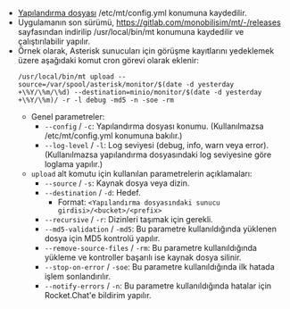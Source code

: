

* [Yapılandırma dosyası](/config/config_sample.yml) /etc/mt/config.yml konumuna kaydedilir.
* Uygulamanın son sürümü, https://gitlab.com/monobilisim/mt/-/releases sayfasından indirilip /usr/local/bin/mt konumuna kaydedilir ve çalıştırılabilir yapılır.
* Örnek olarak, Asterisk sunucuları için görüşme kayıtlarını yedeklemek üzere aşağıdaki komut cron görevi olarak eklenir:
    ```
    /usr/local/bin/mt upload --source=/var/spool/asterisk/monitor/$(date -d yesterday +\%Y/\%m/\%d) --destination=minio/monitor/$(date -d yesterday +\%Y/\%m)/ -r -l debug -md5 -n -soe -rm
    ```
  * Genel parametreler:
    * `--config` / `-c`: Yapılandırma dosyası konumu. (Kullanılmazsa /etc/mt/config.yml konumuna bakılır.)
    * `--log-level` / `-l`: Log seviyesi (debug, info, warn veya error). (Kullanılmazsa yapılandırma dosyasındaki log seviyesine göre loglama yapılır.)
  * `upload` alt komutu için kullanılan parametrelerin açıklamaları:
    * `--source` / `-s`: Kaynak dosya veya dizin.
    * `--destination` / `-d`: Hedef.
      * Format: `<Yapılandırma dosyasındaki sunucu girdisi>/<bucket>/<prefix>`
    * `--recursive` / `-r`: Dizinleri taşımak için gerekli.
    * `--md5-validation` / `-md5`: Bu parametre kullanıldığında yüklenen dosya için MD5 kontrolü yapılır.
    * `--remove-source-files` / `-rm`: Bu parametre kullanıldığında yükleme ve kontroller başarılı ise kaynak dosya silinir.
    * `--stop-on-error` / `-soe`: Bu parametre kullanıldığında ilk hatada işlem sonlandırılır.
    * `--notify-errors` / `-n`: Bu parametre kullanıldığında hatalar için Rocket.Chat'e bildirim yapılır.

